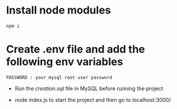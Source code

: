 # Install node modules

```
npm i
```

# Create .env file and add the following env variables

```
PASSWORD : your mysql root user password
```

- Run the *creation.sql* file in MySQL before running the project

- node index.js to start the project and then go to localhost:3000/
